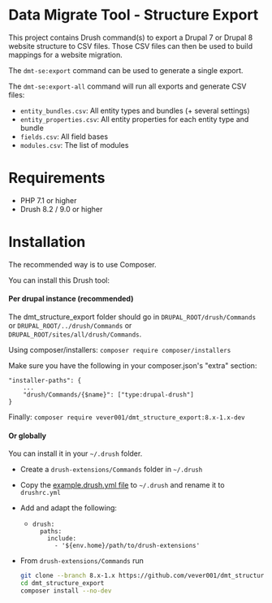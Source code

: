 # Data Migrate Tool - Structure Export

This project contains Drush command(s) to export a Drupal 7 or Drupal 8 website structure to CSV files.
Those CSV files can then be used to build mappings for a website migration.

The `dmt-se:export` command can be used to generate a single export.

The `dmt-se:export-all` command will run all exports and generate CSV files:
- `entity_bundles.csv`: All entity types and bundles (+ several settings)
- `entity_properties.csv`: All entity properties for each entity type and bundle
- `fields.csv`: All field bases
- `modules.csv`: The list of modules

# Requirements

* PHP 7.1 or higher
* Drush 8.2 / 9.0 or higher

# Installation

The recommended way is to use Composer.

You can install this Drush tool:

#### Per drupal instance (recommended)

The dmt_structure_export folder should go in `DRUPAL_ROOT/drush/Commands` or `DRUPAL_ROOT/../drush/Commands`
or `DRUPAL_ROOT/sites/all/drush/Commands`.

Using composer/installers: `composer require composer/installers`

Make sure you have the following in your composer.json's "extra" section:

    "installer-paths": {
        ...
        "drush/Commands/{$name}": ["type:drupal-drush"]
    }

Finally: `composer require vever001/dmt_structure_export:8.x-1.x-dev`

#### Or globally

You can install it in your `~/.drush` folder.

  * Create a `drush-extensions/Commands` folder in `~/.drush`
  * Copy the [example.drush.yml file](https://github.com/drush-ops/drush/blob/master/examples/example.drush.yml) to `~/.drush` and rename it to `drushrc.yml`
  * Add and adapt the following:
    * ```
      drush:
        paths:
          include:
            - '${env.home}/path/to/drush-extensions'
      ```
  * From `drush-extensions/Commands` run

     ```bash
     git clone --branch 8.x-1.x https://github.com/vever001/dmt_structure_export.git
     cd dmt_structure_export
     composer install --no-dev
     ```
